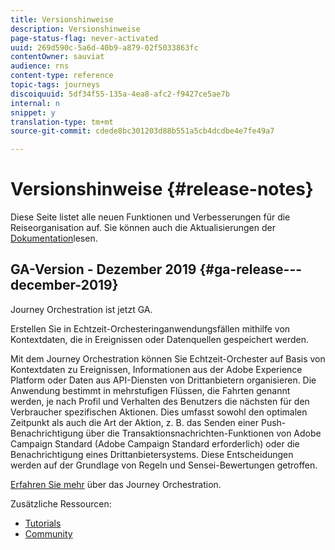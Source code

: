 ```yaml
---
title: Versionshinweise
description: Versionshinweise
page-status-flag: never-activated
uuid: 269d590c-5a6d-40b9-a879-02f5033863fc
contentOwner: sauviat
audience: rns
content-type: reference
topic-tags: journeys
discoiquuid: 5df34f55-135a-4ea8-afc2-f9427ce5ae7b
internal: n
snippet: y
translation-type: tm+mt
source-git-commit: cdede8bc301203d88b551a5cb4dcdbe4e7fe49a7

---
```



# Versionshinweise {#release-notes}

Diese Seite listet alle neuen Funktionen und Verbesserungen für die Reiseorganisation auf.
Sie können auch die Aktualisierungen der [Dokumentation](../release-notes/documentation-updates.md)lesen.

## GA-Version - Dezember 2019 {#ga-release---december-2019}

Journey Orchestration ist jetzt GA.

Erstellen Sie in Echtzeit-Orchesteringanwendungsfällen mithilfe von Kontextdaten, die in Ereignissen oder Datenquellen gespeichert werden.

Mit dem Journey Orchestration können Sie Echtzeit-Orchester auf Basis von Kontextdaten zu Ereignissen, Informationen aus der Adobe Experience Platform oder Daten aus API-Diensten von Drittanbietern organisieren. Die Anwendung bestimmt in mehrstufigen Flüssen, die Fahrten genannt werden, je nach Profil und Verhalten des Benutzers die nächsten für den Verbraucher spezifischen Aktionen. Dies umfasst sowohl den optimalen Zeitpunkt als auch die Art der Aktion, z. B. das Senden einer Push-Benachrichtigung über die Transaktionsnachrichten-Funktionen von Adobe Campaign Standard (Adobe Campaign Standard erforderlich) oder die Benachrichtigung eines Drittanbietersystems. Diese Entscheidungen werden auf der Grundlage von Regeln und Sensei-Bewertungen getroffen.

[Erfahren Sie mehr](../action/working-with-adobe-campaign.md) über das Journey Orchestration.

Zusätzliche Ressourcen:

* [Tutorials](https://docs.adobe.com/content/help/en/platform-learn/tutorials/journey-orchestration/introduction.html)
* [Community](https://www.adobe.com/go/journeyorchestrationcommunity)